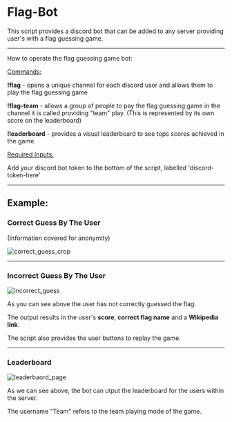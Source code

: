 # Flag-Bot

This script provides a discord bot that can be added to any server providing user's with a flag guessing game.

--------------------------------------------------------------------------------------------------------------
How to operate the flag guessing game bot:

  <ins>Commands:</ins>
  
  **!flag** - opens a unique channel for each discord user and allows them to play the flag guessing game
  
  **!flag-team** - allows a group of people to pay the flag guessing game in the channel it is called providing "team" play. 
               (This is represented by its own score on the leaderboard)
  
  **!leaderboard** - provides a visual leaderboard to see tops scores achieved in the game.
  
  <ins>Required Inputs:</ins>
  
  Add your discord bot token to the bottom of the script, labelled 'discord-token-here'
  
--------------------------------------------------------------------------------------------------------------

## Example:
### Correct Guess By The User
(Information covered for anonymity)

![correct_guess_crop](https://user-images.githubusercontent.com/71076769/209839304-04358f1a-0cc7-4c3c-98bb-fe86030cff48.png)

--------------------------------------------------------------------------------------------------------------

### Incorrect Guess By The User

![incorrect_guess](https://user-images.githubusercontent.com/71076769/209839841-d1a9cde5-c86c-41b5-a230-5bd53b1b6792.png)

As you can see above the user has not correctly guessed the flag.

The output results in the user's **score**, **correct flag name** and a **Wikipedia link**.

The script also provides the user buttons to replay the game.

--------------------------------------------------------------------------------------------------------------
### Leaderboard

![leaderbaord_page](https://user-images.githubusercontent.com/71076769/209840529-48eb6fcf-a9ba-4e1d-b072-0478f387b102.png)

As we can see above, the bot can utput the leaderboard for the users within the server.

The username "Team" refers to the team playing mode of the game.
